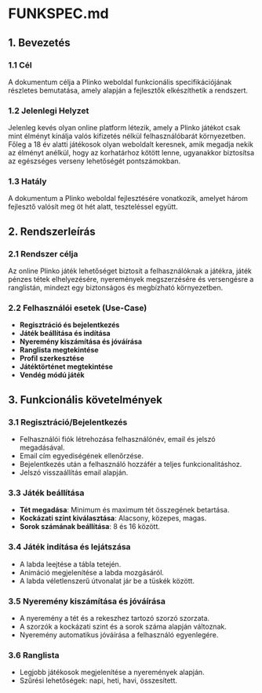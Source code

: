 # FUNKSPEC.md

## 1. Bevezetés

### 1.1 Cél

A dokumentum célja a Plinko weboldal funkcionális specifikációjának részletes bemutatása, amely alapján a fejlesztők elkészíthetik a rendszert.

### 1.2 Jelenlegi Helyzet

Jelenleg kevés olyan online platform létezik, amely a Plinko játékot csak mint élményt kínálja valós kifizetés nélkül felhasználóbarát környezetben. Főleg a 18 év alatti játékosok olyan weboldalt keresnek, amik megadja nekik az élményt anélkül, hogy az korhatárhoz kötött lenne, ugyanakkor biztosítsa az egészséges verseny lehetőségét pontszámokban.

### 1.3 Hatály

A dokumentum a Plinko weboldal fejlesztésére vonatkozik, amelyet három fejlesztő valósít meg öt hét alatt, teszteléssel együtt.

## 2. Rendszerleírás

### 2.1 Rendszer célja

Az online Plinko játék lehetőséget biztosít a felhasználóknak a játékra, játék pénzes tétek elhelyezésére, nyeremények megszerzésére és versengésre a ranglistán, mindezt egy biztonságos és megbízható környezetben.

### 2.2 Felhasználói esetek (Use-Case)

- **Regisztráció és bejelentkezés**
- **Játék beállítása és indítása**
- **Nyeremény kiszámítása és jóváírása**
- **Ranglista megtekintése**
- **Profil szerkesztése**
- **Játéktörténet megtekintése**
- **Vendég módú játék**

## 3. Funkcionális követelmények

### 3.1 Regisztráció/Bejelentkezés

- Felhasználói fiók létrehozása felhasználónév, email és jelszó megadásával.
- Email cím egyediségének ellenőrzése.
- Bejelentkezés után a felhasználó hozzáfér a teljes funkcionalitáshoz.
- Jelszó visszaállítás email alapján.


### 3.3 Játék beállítása

- **Tét megadása**: Minimum és maximum tét összegének betartása.
- **Kockázati szint kiválasztása**: Alacsony, közepes, magas.
- **Sorok számának beállítása**: 8 és 16 között.

### 3.4 Játék indítása és lejátszása

- A labda leejtése a tábla tetején.
- Animáció megjelenítése a labda mozgásáról.
- A labda véletlenszerű útvonalat jár be a tüskék között.

### 3.5 Nyeremény kiszámítása és jóváírása

- A nyeremény a tét és a rekeszhez tartozó szorzó szorzata.
- A szorzók a kockázati szint és a sorok száma alapján változnak.
- Nyeremény automatikus jóváírása a felhasználó egyenlegére.

### 3.6 Ranglista

- Legjobb játékosok megjelenítése a nyeremények alapján.
- Szűrési lehetőségek: napi, heti, havi, összesített.